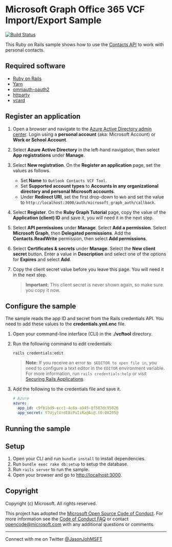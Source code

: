 # Microsoft Graph Office 365 VCF Import/Export Sample

[![Build Status](https://travis-ci.org/jasonjoh/o365-vcftool.svg?branch=master)](https://travis-ci.org/jasonjoh/o365-vcftool)

This Ruby on Rails sample shows how to use the [Contacts API](https://docs.microsoft.com/graph/outlook-contacts-concept-overview) to work with personal contacts.

## Required software

- [Ruby on Rails](http://rubyonrails.org/)
- [Yarn](https://classic.yarnpkg.com/en/)
- [omniauth-oauth2](https://github.com/omniauth/omniauth-oauth2)
- [httparty](https://github.com/jnunemaker/httparty)
- [vcard](https://rubygems.org/gems/vcard)

## Register an application

1. Open a browser and navigate to the [Azure Active Directory admin center](https://aad.portal.azure.com). Login using a **personal account** (aka: Microsoft Account) or **Work or School Account**.

1. Select **Azure Active Directory** in the left-hand navigation, then select **App registrations** under **Manage**.

1. Select **New registration**. On the **Register an application** page, set the values as follows.

   - Set **Name** to `Outlook Contacts VCF Tool`.
   - Set **Supported account types** to **Accounts in any organizational directory and personal Microsoft accounts**.
   - Under **Redirect URI**, set the first drop-down to `Web` and set the value to `http://localhost:3000/auth/microsoft_graph_auth/callback`.

1. Select **Register**. On the **Ruby Graph Tutorial** page, copy the value of the **Application (client) ID** and save it, you will need it in the next step.

1. Select **API permissions** under **Manage**. Select **Add a permission**. Select **Microsoft Graph**, then **Delegated permissions**. Add the **Contacts.ReadWrite** permission, then select **Add permissions**.

1. Select **Certificates & secrets** under **Manage**. Select the **New client secret** button. Enter a value in **Description** and select one of the options for **Expires** and select **Add**.

1. Copy the client secret value before you leave this page. You will need it in the next step.

   > **Important:** This client secret is never shown again, so make sure you copy it now.

## Configure the sample

The sample reads the app ID and secret from the Rails credentials API. You need to add these values to the **credentials.yml.enc** file.

1. Open your command-line interface (CLI) in the **./vcftool** directory.
1. Run the following command to edit credentials:

    ```shell
    rails credentials:edit
    ```

    > **Note:** If you receive an error `No $EDITOR to open file in`, you need to configure a text editor in the `EDITOR` environment variable. For more information, run `rails credentials:help` or visit [Securing Rails Applications](https://guides.rubyonrails.org/security.html#custom-credentials).

1. Add the following to the credentials file and save it.

    ```yml
    # Azure
    azure:
      app_id: c9fb1bd9-ecc1-4c8a-a945-8f587dc95826
      app_secret: Y7UjylVrdEBiPuIiRz@Ai@.tO:OX205@
    ```

## Running the sample

## Setup

1. Open your CLI and run `bundle install` to install dependencies.
1. Run `bundle exec rake db:setup` to setup the database.
1. Run `rails server` to run the sample.
1. Open your browser and go to [http://localhost:3000](http://localhost:3000).

## Copyright

Copyright (c) Microsoft. All rights reserved.

This project has adopted the [Microsoft Open Source Code of Conduct](https://opensource.microsoft.com/codeofconduct/). For more information see the [Code of Conduct FAQ](https://opensource.microsoft.com/codeofconduct/faq/) or contact [opencode@microsoft.com](mailto:opencode@microsoft.com) with any additional questions or comments.

---------
Connect with me on Twitter [@JasonJohMSFT](https://twitter.com/JasonJohMSFT)
